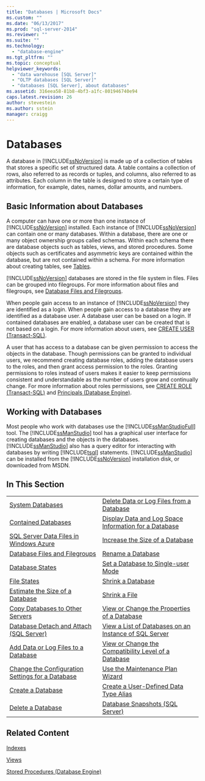 ```yaml
---
title: "Databases | Microsoft Docs"
ms.custom: ""
ms.date: "06/13/2017"
ms.prod: "sql-server-2014"
ms.reviewer: ""
ms.suite: ""
ms.technology: 
  - "database-engine"
ms.tgt_pltfrm: ""
ms.topic: conceptual
helpviewer_keywords: 
  - "data warehouse [SQL Server]"
  - "OLTP databases [SQL Server]"
  - "databases [SQL Server], about databases"
ms.assetid: 316eea58-81b8-4bf3-a1fc-801946740e94
caps.latest.revision: 26
author: stevestein
ms.author: sstein
manager: craigg
---
```

# Databases
  A database in [!INCLUDE[ssNoVersion](../../includes/ssnoversion-md.md)] is made up of a collection of tables that stores a specific set of structured data. A table contains a collection of rows, also referred to as records or tuples, and columns, also referred to as attributes. Each column in the table is designed to store a certain type of information, for example, dates, names, dollar amounts, and numbers.  
  
## Basic Information about Databases  
 A computer can have one or more than one instance of [!INCLUDE[ssNoVersion](../../includes/ssnoversion-md.md)] installed. Each instance of [!INCLUDE[ssNoVersion](../../includes/ssnoversion-md.md)] can contain one or many databases.  Within a database, there are one or many object ownership groups called schemas. Within each schema there are database objects such as tables, views, and stored procedures. Some objects such as certificates and asymmetric keys are contained within the database, but are not contained within a schema. For more information about creating tables, see [Tables](../tables/tables.md).  
  
 [!INCLUDE[ssNoVersion](../../includes/ssnoversion-md.md)] databases are stored in the file system in files. Files can be grouped into filegroups. For more information about files and filegroups, see [Database Files and Filegroups](database-files-and-filegroups.md).  
  
 When people gain access to an instance of [!INCLUDE[ssNoVersion](../../includes/ssnoversion-md.md)] they are identified as a login. When people gain access to a database they are identified as a database user. A database user can be based on a login. If contained databases are enabled, a database user can be created that is not based on a login. For more information about users, see [CREATE USER &#40;Transact-SQL&#41;](/sql/t-sql/statements/create-user-transact-sql).  
  
 A user that has access to a database can be given permission to access the objects in the database. Though permissions can be granted to individual users, we recommend creating database roles, adding the database users to the roles, and then grant access permission to the roles. Granting permissions to roles instead of users makes it easier to keep permissions consistent and understandable as the number of users grow and continually change. For more information about roles permissions, see [CREATE ROLE &#40;Transact-SQL&#41;](/sql/t-sql/statements/create-role-transact-sql) and [Principals &#40;Database Engine&#41;](../security/authentication-access/principals-database-engine.md).  
  
## Working with Databases  
 Most people who work with databases use the [!INCLUDE[ssManStudioFull](../../includes/ssmanstudiofull-md.md)] tool. The [!INCLUDE[ssManStudio](../../includes/ssmanstudio-md.md)] tool has a graphical user interface for creating databases and the objects in the databases. [!INCLUDE[ssManStudio](../../includes/ssmanstudio-md.md)] also has a query editor for interacting with databases by writing [!INCLUDE[tsql](../../includes/tsql-md.md)] statements. [!INCLUDE[ssManStudio](../../includes/ssmanstudio-md.md)] can be installed from the [!INCLUDE[ssNoVersion](../../includes/ssnoversion-md.md)] installation disk, or downloaded from MSDN.  
  
## In This Section  
  
|||  
|-|-|  
|[System Databases](system-databases.md)|[Delete Data or Log Files from a Database](delete-data-or-log-files-from-a-database.md)|  
|[Contained Databases](contained-databases.md)|[Display Data and Log Space Information for a Database](display-data-and-log-space-information-for-a-database.md)|  
|[SQL Server Data Files in Windows Azure](sql-server-data-files-in-microsoft-azure.md)|[Increase the Size of a Database](increase-the-size-of-a-database.md)|  
|[Database Files and Filegroups](database-files-and-filegroups.md)|[Rename a Database](rename-a-database.md)|  
|[Database States](database-states.md)|[Set a Database to Single-user Mode](set-a-database-to-single-user-mode.md)|  
|[File States](file-states.md)|[Shrink a Database](shrink-a-database.md)|  
|[Estimate the Size of a Database](estimate-the-size-of-a-database.md)|[Shrink a File](shrink-a-file.md)|  
|[Copy Databases to Other Servers](copy-databases-to-other-servers.md)|[View or Change the Properties of a Database](view-or-change-the-properties-of-a-database.md)|  
|[Database Detach and Attach &#40;SQL Server&#41;](database-detach-and-attach-sql-server.md)|[View a List of Databases on an Instance of SQL Server](view-a-list-of-databases-on-an-instance-of-sql-server.md)|  
|[Add Data or Log Files to a Database](add-data-or-log-files-to-a-database.md)|[View or Change the Compatibility Level of a Database](view-or-change-the-compatibility-level-of-a-database.md)|  
|[Change the Configuration Settings for a Database](change-the-configuration-settings-for-a-database.md)|[Use the Maintenance Plan Wizard](../maintenance-plans/use-the-maintenance-plan-wizard.md)|  
|[Create a Database](create-a-database.md)|[Create a User-Defined Data Type Alias](create-a-user-defined-data-type-alias.md)|  
|[Delete a Database](delete-a-database.md)|[Database Snapshots &#40;SQL Server&#41;](database-snapshots-sql-server.md)|  
  
## Related Content  
 [Indexes](../indexes/indexes.md)  
  
 [Views](../views/views.md)  
  
 [Stored Procedures &#40;Database Engine&#41;](../stored-procedures/stored-procedures-database-engine.md)  
  
  
